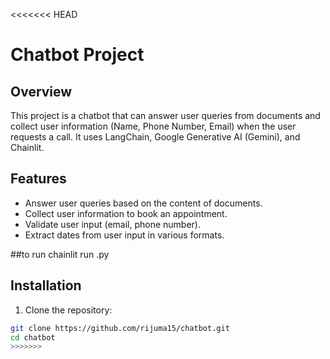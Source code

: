 <<<<<<< HEAD

# Chatbot Project

## Overview

This project is a chatbot that can answer user queries from documents and collect user information (Name, Phone Number, Email) when the user requests a call. It uses LangChain, Google Generative AI (Gemini), and Chainlit.

## Features

- Answer user queries based on the content of documents.
- Collect user information to book an appointment.
- Validate user input (email, phone number).
- Extract dates from user input in various formats.


##to run
chainlit run <your file name>.py

## Installation

1. Clone the repository:

```sh
git clone https://github.com/rijuma15/chatbot.git
cd chatbot
>>>>>>>


